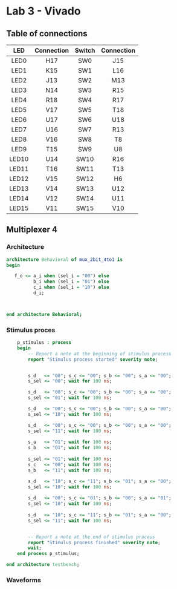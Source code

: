 # Lab 3 - Vivado

## Table of connections

| **LED** | **Connection** | **Switch** | **Connection** | 
| :-: | :-: | :-: | :-: |
| LED0 | H17 | SW0 | J15 |
| LED1 | K15 | SW1 | L16 |
| LED2 | J13 | SW2 | M13 |
| LED3 | N14 | SW3 | R15 |
| LED4 | R18 | SW4 | R17 |
| LED5 | V17 | SW5 | T18 |
| LED6 | U17 | SW6 | U18 |
| LED7 | U16 | SW7 | R13 |
| LED8 | V16 | SW8 | T8 |
| LED9 | T15 | SW9 | U8 |
| LED10 | U14 | SW10 | R16 |
| LED11 | T16 | SW11 | T13 |
| LED12 | V15 | SW12 | H6 |
| LED13 | V14 | SW13 | U12 |
| LED14 | V12 | SW14 | U11 |
| LED15 | V11 | SW15 | V10 |


## Multiplexer 4
### Architecture
```vhdl
architecture Behavioral of mux_2bit_4to1 is
begin

   f_o <= a_i when (sel_i = "00") else
          b_i when (sel_i = "01") else
          c_i when (sel_i = "10") else
          d_i;



end architecture Behavioral;

```
### Stimulus proces
```vhdl
    p_stimulus : process
    begin
        -- Report a note at the beginning of stimulus process
        report "Stimulus process started" severity note;


        s_d   <= "00"; s_c <= "00"; s_b <= "00"; s_a <= "00"; 
        s_sel <= "00"; wait for 100 ns;

        s_d   <= "00"; s_c <= "00"; s_b <= "00"; s_a <= "00"; 
        s_sel <= "01"; wait for 100 ns;

        s_d   <= "00"; s_c <= "00"; s_b <= "00"; s_a <= "00"; 
        s_sel <= "10"; wait for 100 ns;

        s_d   <= "00"; s_c <= "00"; s_b <= "00"; s_a <= "00"; 
        s_sel <= "11"; wait for 100 ns; 
        
        s_a   <= "01"; wait for 100 ns;
        s_b   <= "01"; wait for 100 ns;
        
        s_sel <= "01"; wait for 100 ns;
        s_c   <= "00"; wait for 100 ns;
        s_b   <= "11"; wait for 100 ns;

        s_d   <= "10"; s_c <= "11"; s_b <= "01"; s_a <= "00";   
        s_sel <= "10"; wait for 100 ns;
        
        s_d   <= "00"; s_c <= "01"; s_b <= "00"; s_a <= "01";
        s_sel <= "10"; wait for 100 ns;
        
        s_d   <= "10"; s_c <= "11"; s_b <= "01"; s_a <= "00";
        s_sel <= "11"; wait for 100 ns;


        -- Report a note at the end of stimulus process
        report "Stimulus process finished" severity note;
        wait;
    end process p_stimulus;

end architecture testbench;
```
### Waveforms



